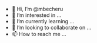 - 👋 Hi, I’m @mbecheru
- 👀 I’m interested in ...
- 🌱 I’m currently learning ...
- 💞️ I’m looking to collaborate on ...
- 📫 How to reach me ...

<!---
mbecheru/mbecheru is a ✨ special ✨ repository because its `README.md` (this file) appears on your GitHub profile.
You can click the Preview link to take a look at your changes.
--->
